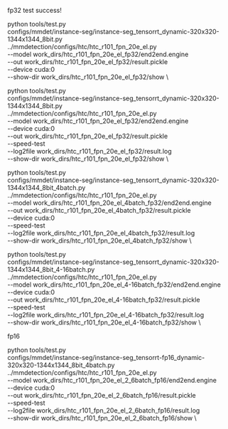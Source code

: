 fp32 test success!

python tools/test.py \
configs/mmdet/instance-seg/instance-seg_tensorrt_dynamic-320x320-1344x1344_8bit.py \
../mmdetection/configs/htc/htc_r101_fpn_20e_el.py \
--model work_dirs/htc_r101_fpn_20e_el_fp32/end2end.engine \
--out work_dirs/htc_r101_fpn_20e_el_fp32/result.pickle \
--device cuda:0 \
--show-dir work_dirs/htc_r101_fpn_20e_el_fp32/show \


python tools/test.py \
configs/mmdet/instance-seg/instance-seg_tensorrt_dynamic-320x320-1344x1344_8bit.py \
../mmdetection/configs/htc/htc_r101_fpn_20e_el.py \
--model work_dirs/htc_r101_fpn_20e_el_fp32/end2end.engine \
--device cuda:0 \
--out work_dirs/htc_r101_fpn_20e_el_fp32/result.pickle \
--speed-test \
--log2file work_dirs/htc_r101_fpn_20e_el_fp32/result.log \
--show-dir work_dirs/htc_r101_fpn_20e_el_fp32/show \

python tools/test.py \
configs/mmdet/instance-seg/instance-seg_tensorrt_dynamic-320x320-1344x1344_8bit_4batch.py \
../mmdetection/configs/htc/htc_r101_fpn_20e_el.py \
--model work_dirs/htc_r101_fpn_20e_el_4batch_fp32/end2end.engine \
--out work_dirs/htc_r101_fpn_20e_el_4batch_fp32/result.pickle \
--device cuda:0 \
--speed-test \
--log2file work_dirs/htc_r101_fpn_20e_el_4batch_fp32/result.log \
--show-dir work_dirs/htc_r101_fpn_20e_el_4batch_fp32/show \

python tools/test.py \
configs/mmdet/instance-seg/instance-seg_tensorrt_dynamic-320x320-1344x1344_8bit_4-16batch.py \
../mmdetection/configs/htc/htc_r101_fpn_20e_el.py \
--model work_dirs/htc_r101_fpn_20e_el_4-16batch_fp32/end2end.engine \
--device cuda:0 \
--out work_dirs/htc_r101_fpn_20e_el_4-16batch_fp32/result.pickle \
--speed-test \
--log2file work_dirs/htc_r101_fpn_20e_el_4-16batch_fp32/result.log \
--show-dir work_dirs/htc_r101_fpn_20e_el_4-16batch_fp32/show \

fp16

python tools/test.py \
configs/mmdet/instance-seg/instance-seg_tensorrt-fp16_dynamic-320x320-1344x1344_8bit_4batch.py \
../mmdetection/configs/htc/htc_r101_fpn_20e_el.py \
--model work_dirs/htc_r101_fpn_20e_el_2_6batch_fp16/end2end.engine \
--device cuda:0 \
--out work_dirs/htc_r101_fpn_20e_el_2_6batch_fp16/result.pickle \
--speed-test \
--log2file work_dirs/htc_r101_fpn_20e_el_2_6batch_fp16/result.log \
--show-dir work_dirs/htc_r101_fpn_20e_el_2_6batch_fp16/show \
